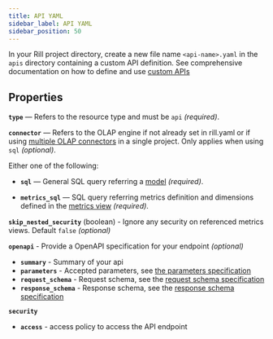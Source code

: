 ```yaml
---
title: API YAML
sidebar_label: API YAML
sidebar_position: 50
---
```


In your Rill project directory, create a new file name `<api-name>.yaml` in the `apis` directory containing a custom API definition.
See comprehensive documentation on how to define and use [custom APIs](/integrate/custom-apis/index.md)

## Properties

**`type`** — Refers to the resource type and must be `api` _(required)_.

**`connector`** — Refers to the OLAP engine if not already set in rill.yaml or if using [multiple OLAP connectors](../olap-engines/multiple-olap.md) in a single project. Only applies when using `sql` _(optional)_.

Either one of the following:

- **`sql`** — General SQL query referring a [model](/transform/models) _(required)_.

- **`metrics_sql`** — SQL query referring metrics definition and dimensions defined in the [metrics view](/build-dashboard/dashboards/dashboards.md) _(required)_.

**`skip_nested_security`** (boolean) - Ignore any security on referenced metrics views. Default `false` _(optional)_

**`openapi`** - Provide a OpenAPI specification for your endpoint _(optional)_
  - **`summary`** - Summary of your api
  - **`parameters`** - Accepted parameters, see [the parameters specification](https://swagger.io/specification/#parameter-object)
  - **`request_schema`** - Request schema, see the [request schema specification](https://swagger.io/specification/#request-body-object)
  - **`response_schema`** - Response schema, see the [response schema specification](https://swagger.io/specification/#response-object)

**`security`**
  - **`access`** - access policy to access the API endpoint
